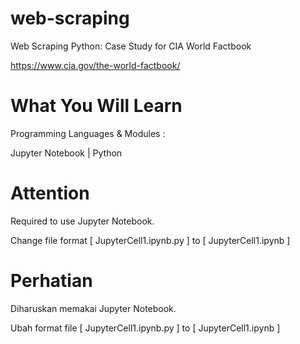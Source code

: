 # web-scraping
Web Scraping Python: Case Study for CIA World Factbook

https://www.cia.gov/the-world-factbook/

# What You Will Learn
Programming Languages & Modules :

Jupyter Notebook | Python

# Attention
Required to use Jupyter Notebook.

Change file format [ JupyterCell1.ipynb.py ] to [ JupyterCell1.ipynb ]

# Perhatian
Diharuskan memakai Jupyter Notebook.

Ubah format file [ JupyterCell1.ipynb.py ] to [ JupyterCell1.ipynb ]

